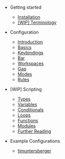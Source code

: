 - Getting started

  - [Installation](getting_started/installation.md)
  - [[WIP] Terminology](getting_started/terminology.md)
  
- Configuration

  - [Introduction](configuration/introduction.md)
  - [Basics](configuration/basics.md)
  - [Keybindings](configuration/keybindings.md)
  - [Bar](configuration/bar.md)
  - [Workspaces](configuration/workspaces.md)
  - [Gap](configuration/gap.md)
  - [Modes](configuration/modes.md)
  - [Rules](configuration/rules.md)

- [WIP] Scripting

  - [Types](scripting/types.md)
  - [Variables](scripting/variables.md)
  - [Conditionals](scripting/conditionals.md)
  - [Loops](scripting/loops.md)
  - [Functions](scripting/functions.md)
  - [Modules](scripting/modules.md)
  - [Further Reading](scripting/further_reading.md)

- Example Configurations

  - [timuntersberger](example_configurations/timuntersberger.md)